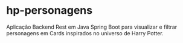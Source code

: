 # hp-personagens
Aplicação Backend Rest em Java Spring Boot para visualizar e filtrar personagens em Cards inspirados no universo de Harry Potter.
